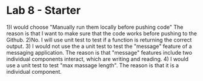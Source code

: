 # Lab 8 - Starter
1)I would choose "Manually run them locally before pushing code"
The reason is that I want to make sure that the code works before pushing to the Github.
2)No. I will use unit test to test if a function is returning the correct output. 
3) I would not use the a unit test to test the "message" feature of a messaging application. The reason is that "message" features include two individual components interact, which are writing and reading. 
4) I would use a unit test to test "max massage length". The reason is that it is a individual component. 
